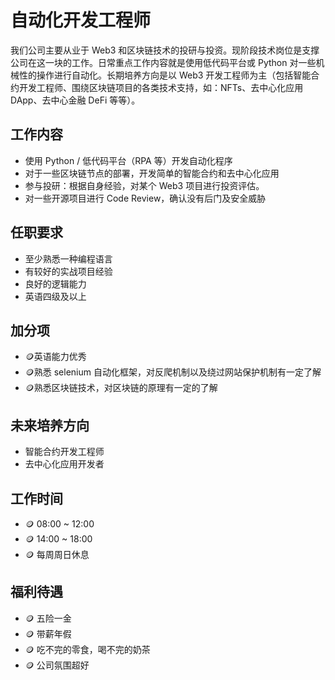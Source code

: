 # 自动化开发工程师

我们公司主要从业于 Web3 和区块链技术的投研与投资。现阶段技术岗位是支撑公司在这一块的工作。日常重点工作内容就是使用低代码平台或 Python 对一些机械性的操作进行自动化。长期培养方向是以 Web3 开发工程师为主（包括智能合约开发工程师、围绕区块链项目的各类技术支持，如：NFTs、去中心化应用 DApp、去中心金融 DeFi 等等）。

## 工作内容

- 使用 Python / 低代码平台（RPA 等）开发自动化程序
- 对于一些区块链节点的部署，开发简单的智能合约和去中心化应用
- 参与投研：根据自身经验，对某个 Web3 项目进行投资评估。
- 对一些开源项目进行 Code Review，确认没有后门及安全威胁

## 任职要求

- 至少熟悉一种编程语言 
- 有较好的实战项目经验 
- 良好的逻辑能力 
- 英语四级及以上

## 加分项

- 🪙英语能力优秀
- 🪙熟悉 selenium 自动化框架，对反爬机制以及绕过网站保护机制有一定了解
- 🪙熟悉区块链技术，对区块链的原理有一定的了解

## 未来培养方向

- 智能合约开发工程师
- 去中心化应用开发者

## 工作时间

- 🪙 08:00 ~ 12:00
- 🪙 14:00 ~ 18:00
- 🪙 每周周日休息

## 福利待遇

- 🪙 五险一金
- 🪙 带薪年假
- 🪙 吃不完的零食，喝不完的奶茶
- 🪙 公司氛围超好

